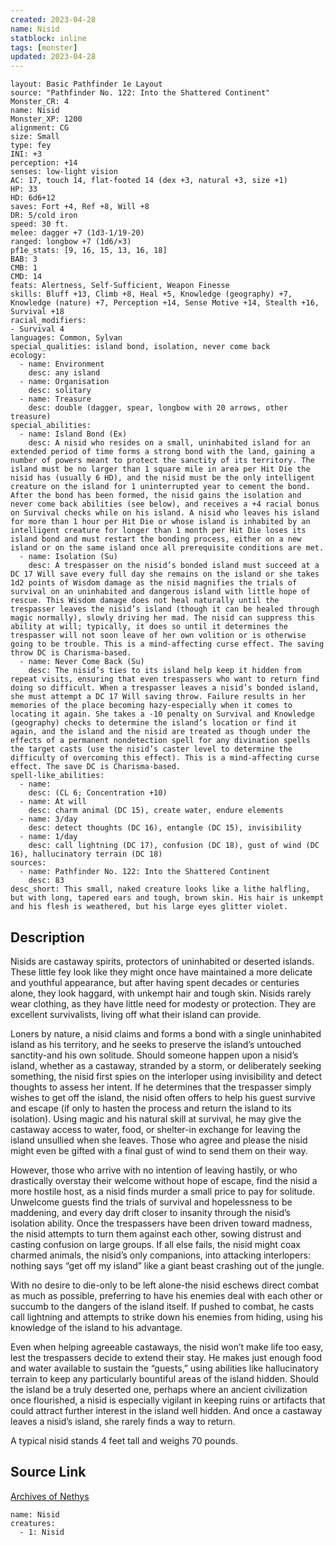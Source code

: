 ```yaml
---
created: 2023-04-28
name: Nisid
statblock: inline
tags: [monster]
updated: 2023-04-28
---
```

```statblock
layout: Basic Pathfinder 1e Layout
source: "Pathfinder No. 122: Into the Shattered Continent"
Monster_CR: 4
name: Nisid
Monster_XP: 1200
alignment: CG
size: Small
type: fey
INI: +3
perception: +14
senses: low-light vision
AC: 17, touch 14, flat-footed 14 (dex +3, natural +3, size +1)
HP: 33
HD: 6d6+12
saves: Fort +4, Ref +8, Will +8
DR: 5/cold iron
speed: 30 ft.
melee: dagger +7 (1d3-1/19-20)
ranged: longbow +7 (1d6/×3)
pf1e_stats: [9, 16, 15, 13, 16, 18]
BAB: 3
CMB: 1
CMD: 14
feats: Alertness, Self-Sufficient, Weapon Finesse
skills: Bluff +13, Climb +8, Heal +5, Knowledge (geography) +7, Knowledge (nature) +7, Perception +14, Sense Motive +14, Stealth +16, Survival +18
racial_modifiers:
- Survival 4
languages: Common, Sylvan
special_qualities: island bond, isolation, never come back
ecology:
  - name: Environment
    desc: any island
  - name: Organisation
    desc: solitary
  - name: Treasure
    desc: double (dagger, spear, longbow with 20 arrows, other treasure)
special_abilities:
  - name: Island Bond (Ex)
    desc: A nisid who resides on a small, uninhabited island for an extended period of time forms a strong bond with the land, gaining a number of powers meant to protect the sanctity of its territory. The island must be no larger than 1 square mile in area per Hit Die the nisid has (usually 6 HD), and the nisid must be the only intelligent creature on the island for 1 uninterrupted year to cement the bond. After the bond has been formed, the nisid gains the isolation and never come back abilities (see below), and receives a +4 racial bonus on Survival checks while on his island. A nisid who leaves his island for more than 1 hour per Hit Die or whose island is inhabited by an intelligent creature for longer than 1 month per Hit Die loses its island bond and must restart the bonding process, either on a new island or on the same island once all prerequisite conditions are met.
  - name: Isolation (Su)
    desc: A trespasser on the nisid’s bonded island must succeed at a DC 17 Will save every full day she remains on the island or she takes 1d2 points of Wisdom damage as the nisid magnifies the trials of survival on an uninhabited and dangerous island with little hope of rescue. This Wisdom damage does not heal naturally until the trespasser leaves the nisid’s island (though it can be healed through magic normally), slowly driving her mad. The nisid can suppress this ability at will; typically, it does so until it determines the trespasser will not soon leave of her own volition or is otherwise going to be trouble. This is a mind-affecting curse effect. The saving throw DC is Charisma-based.
  - name: Never Come Back (Su)
    desc: The nisid’s ties to its island help keep it hidden from repeat visits, ensuring that even trespassers who want to return find doing so difficult. When a trespasser leaves a nisid’s bonded island, she must attempt a DC 17 Will saving throw. Failure results in her memories of the place becoming hazy-especially when it comes to locating it again. She takes a -10 penalty on Survival and Knowledge (geography) checks to determine the island’s location or find it again, and the island and the nisid are treated as though under the effects of a permanent nondetection spell for any divination spells the target casts (use the nisid’s caster level to determine the difficulty of overcoming this effect). This is a mind-affecting curse effect. The save DC is Charisma-based.
spell-like_abilities:
  - name:
    desc: (CL 6; Concentration +10)
  - name: At will
    desc: charm animal (DC 15), create water, endure elements
  - name: 3/day
    desc: detect thoughts (DC 16), entangle (DC 15), invisibility
  - name: 1/day
    desc: call lightning (DC 17), confusion (DC 18), gust of wind (DC 16), hallucinatory terrain (DC 18)
sources:
  - name: Pathfinder No. 122: Into the Shattered Continent
    desc: 83
desc_short: This small, naked creature looks like a lithe halfling, but with long, tapered ears and tough, brown skin. His hair is unkempt and his flesh is weathered, but his large eyes glitter violet.
```
## Description
Nisids are castaway spirits, protectors of uninhabited or deserted islands. These little fey look like they might once have maintained a more delicate and youthful appearance, but after having spent decades or centuries alone, they look haggard, with unkempt hair and tough skin. Nisids rarely wear clothing, as they have little need for modesty or protection. They are excellent survivalists, living off what their island can provide.

 Loners by nature, a nisid claims and forms a bond with a single uninhabited island as his territory, and he seeks to preserve the island’s untouched sanctity-and his own solitude. Should someone happen upon a nisid’s island, whether as a castaway, stranded by a storm, or deliberately seeking something, the nisid first spies on the interloper using invisibility and detect thoughts to assess her intent. If he determines that the trespasser simply wishes to get off the island, the nisid often offers to help his guest survive and escape (if only to hasten the process and return the island to its isolation). Using magic and his natural skill at survival, he may give the castaway access to water, food, or shelter-in exchange for leaving the island unsullied when she leaves. Those who agree and please the nisid might even be gifted with a final gust of wind to send them on their way.

 However, those who arrive with no intention of leaving hastily, or who drastically overstay their welcome without hope of escape, find the nisid a more hostile host, as a nisid finds murder a small price to pay for solitude. Unwelcome guests find the trials of survival and hopelessness to be maddening, and every day drift closer to insanity through the nisid’s isolation ability. Once the trespassers have been driven toward madness, the nisid attempts to turn them against each other, sowing distrust and casting confusion on large groups. If all else fails, the nisid might coax charmed animals, the nisid’s only companions, into attacking interlopers: nothing says “get off my island” like a giant beast crashing out of the jungle.

 With no desire to die-only to be left alone-the nisid eschews direct combat as much as possible, preferring to have his enemies deal with each other or succumb to the dangers of the island itself. If pushed to combat, he casts call lightning and attempts to strike down his enemies from hiding, using his knowledge of the island to his advantage.

 Even when helping agreeable castaways, the nisid won’t make life too easy, lest the trespassers decide to extend their stay. He makes just enough food and water available to sustain the “guests,” using abilities like hallucinatory terrain to keep any particularly bountiful areas of the island hidden. Should the island be a truly deserted one, perhaps where an ancient civilization once flourished, a nisid is especially vigilant in keeping ruins or artifacts that could attract further interest in the island well hidden. And once a castaway leaves a nisid’s island, she rarely finds a way to return.

 A typical nisid stands 4 feet tall and weighs 70 pounds.
## Source Link
[Archives of Nethys](https://aonprd.com/MonsterDisplay.aspx?ItemName=Nisid)
```encounter-table
name: Nisid
creatures:
  - 1: Nisid
```
